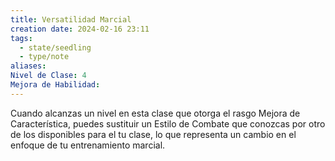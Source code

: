 ```yaml
---
title: Versatilidad Marcial
creation date: 2024-02-16 23:11
tags:
  - state/seedling
  - type/note
aliases: 
Nivel de Clase: 4
Mejora de Habilidad:
---
```

Cuando alcanzas un nivel en esta clase que otorga el rasgo Mejora de Característica, puedes sustituir un Estilo de Combate que conozcas por otro de los disponibles para el tu clase, lo que representa un cambio en el enfoque de tu entrenamiento marcial.

